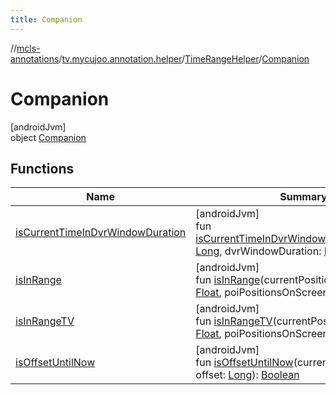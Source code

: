 ```yaml
---
title: Companion
---
```

//[mcls-annotations](../../../../index.html)/[tv.mycujoo.annotation.helper](../../index.html)/[TimeRangeHelper](../index.html)/[Companion](index.html)



# Companion



[androidJvm]\
object [Companion](index.html)



## Functions


| Name | Summary |
|---|---|
| [isCurrentTimeInDvrWindowDuration](is-current-time-in-dvr-window-duration.html) | [androidJvm]<br>fun [isCurrentTimeInDvrWindowDuration](is-current-time-in-dvr-window-duration.html)(duration: [Long](https://kotlinlang.org/api/latest/jvm/stdlib/kotlin/-long/index.html), dvrWindowDuration: [Long](https://kotlinlang.org/api/latest/jvm/stdlib/kotlin/-long/index.html)): [Boolean](https://kotlinlang.org/api/latest/jvm/stdlib/kotlin/-boolean/index.html) |
| [isInRange](is-in-range.html) | [androidJvm]<br>fun [isInRange](is-in-range.html)(currentPositionOnScreen: [Float](https://kotlinlang.org/api/latest/jvm/stdlib/kotlin/-float/index.html), poiPositionsOnScreen: [Int](https://kotlinlang.org/api/latest/jvm/stdlib/kotlin/-int/index.html)): [Boolean](https://kotlinlang.org/api/latest/jvm/stdlib/kotlin/-boolean/index.html) |
| [isInRangeTV](is-in-range-t-v.html) | [androidJvm]<br>fun [isInRangeTV](is-in-range-t-v.html)(currentPositionOnScreen: [Float](https://kotlinlang.org/api/latest/jvm/stdlib/kotlin/-float/index.html), poiPositionsOnScreen: [Int](https://kotlinlang.org/api/latest/jvm/stdlib/kotlin/-int/index.html)): [Boolean](https://kotlinlang.org/api/latest/jvm/stdlib/kotlin/-boolean/index.html) |
| [isOffsetUntilNow](is-offset-until-now.html) | [androidJvm]<br>fun [isOffsetUntilNow](is-offset-until-now.html)(currentTime: [Long](https://kotlinlang.org/api/latest/jvm/stdlib/kotlin/-long/index.html), offset: [Long](https://kotlinlang.org/api/latest/jvm/stdlib/kotlin/-long/index.html)): [Boolean](https://kotlinlang.org/api/latest/jvm/stdlib/kotlin/-boolean/index.html) |


